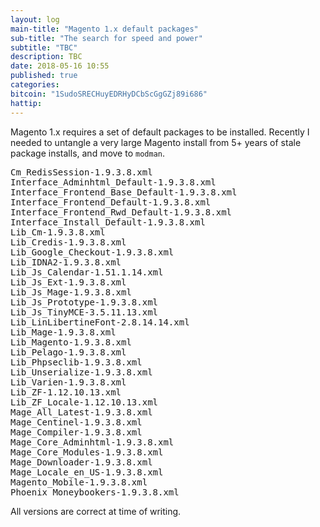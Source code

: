 ```yaml
---
layout: log
main-title: "Magento 1.x default packages"
sub-title: "The search for speed and power"
subtitle: "TBC"
description: TBC
date: 2018-05-16 10:55
published: true
categories: 
bitcoin: "1SudoSRECHuyEDRHyDCbScGgGZj89i686"
hattip: 
---
```


Magento 1.x requires a set of default packages to be installed. Recently I needed to untangle a very large Magento install from 5+ years of stale package installs, and move to `modman`. 

<pre>
Cm_RedisSession-1.9.3.8.xml
Interface_Adminhtml_Default-1.9.3.8.xml
Interface_Frontend_Base_Default-1.9.3.8.xml
Interface_Frontend_Default-1.9.3.8.xml
Interface_Frontend_Rwd_Default-1.9.3.8.xml
Interface_Install_Default-1.9.3.8.xml
Lib_Cm-1.9.3.8.xml
Lib_Credis-1.9.3.8.xml
Lib_Google_Checkout-1.9.3.8.xml
Lib_IDNA2-1.9.3.8.xml
Lib_Js_Calendar-1.51.1.14.xml
Lib_Js_Ext-1.9.3.8.xml
Lib_Js_Mage-1.9.3.8.xml
Lib_Js_Prototype-1.9.3.8.xml
Lib_Js_TinyMCE-3.5.11.13.xml
Lib_LinLibertineFont-2.8.14.14.xml
Lib_Mage-1.9.3.8.xml
Lib_Magento-1.9.3.8.xml
Lib_Pelago-1.9.3.8.xml
Lib_Phpseclib-1.9.3.8.xml
Lib_Unserialize-1.9.3.8.xml
Lib_Varien-1.9.3.8.xml
Lib_ZF-1.12.10.13.xml
Lib_ZF_Locale-1.12.10.13.xml
Mage_All_Latest-1.9.3.8.xml
Mage_Centinel-1.9.3.8.xml
Mage_Compiler-1.9.3.8.xml
Mage_Core_Adminhtml-1.9.3.8.xml
Mage_Core_Modules-1.9.3.8.xml
Mage_Downloader-1.9.3.8.xml
Mage_Locale_en_US-1.9.3.8.xml
Magento_Mobile-1.9.3.8.xml
Phoenix_Moneybookers-1.9.3.8.xml
</pre>

All versions are correct at time of writing.
